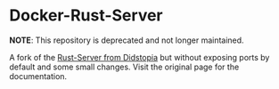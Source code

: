 # Docker-Rust-Server

**NOTE**: This repository is deprecated and not longer maintained.

A fork of the [Rust-Server from Didstopia](https://github.com/Didstopia/rust-server) but without exposing ports by
default and some small changes. Visit the original page for the documentation.
